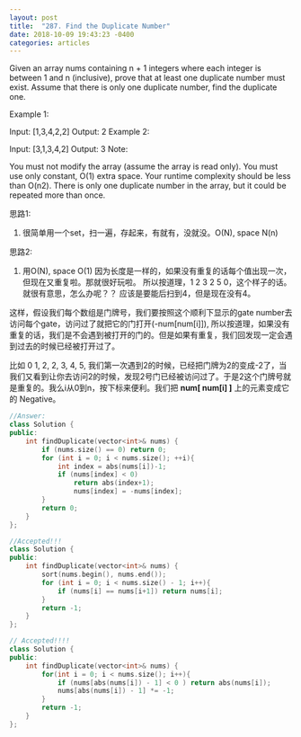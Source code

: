 ```yaml
---
layout: post
title:  "287. Find the Duplicate Number"
date: 2018-10-09 19:43:23 -0400
categories: articles
---
```

Given an array nums containing n + 1 integers where each integer is between 1 and n (inclusive), prove that at least one duplicate number must exist. Assume that there is only one duplicate number, find the duplicate one.

Example 1:

Input: [1,3,4,2,2]
Output: 2
Example 2:

Input: [3,1,3,4,2]
Output: 3
Note:

You must not modify the array (assume the array is read only).
You must use only constant, O(1) extra space.
Your runtime complexity should be less than O(n2).
There is only one duplicate number in the array, but it could be repeated more than once.

思路1:
1. 很简单用一个set，扫一遍，存起来，有就有，没就没。O(N), space N(n)

思路2:
1. 用O(N), space O(1)
因为长度是一样的，如果没有重复的话每个值出现一次，但现在又重复啦。那就很好玩啦。
所以按道理，1 2 3 2 5 0，这个样子的话。就很有意思，怎么办呢？？ 应该是要能后扫到4，但是现在没有4。

这样，假设我们每个数组是门牌号，我们要按照这个顺利下显示的gate number去访问每个gate，访问过了就把它的门打开(-num[num[i]]), 所以按道理，如果没有重复的话，我们是不会遇到被打开的门的。但是如果有重复，我们回发现一定会遇到过去的时候已经被打开过了。

比如 0  1, 2, 2, 3, 4, 5, 我们第一次遇到2的时候，已经把门牌为2的变成-2了，当我们又看到让你去访问2的时候，发现2号门已经被访问过了。于是2这个门牌号就是重复的。我么i从0到n，按下标来便利。我们把 __num[ num[i] ]__ 上的元素变成它的 Negative。

```c++
//Answer:
class Solution {
public:
    int findDuplicate(vector<int>& nums) {
		if (nums.size() == 0) return 0;
		for (int i = 0; i < nums.size(); ++i){
			int index = abs(nums[i])-1;
			if (nums[index] < 0)
            	return abs(index+1);
            	nums[index] = -nums[index];
		}
		return 0;
    }
};
```
```c++
//Accepted!!!
class Solution {
public:
    int findDuplicate(vector<int>& nums) {
        sort(nums.begin(), nums.end());
        for (int i = 0; i < nums.size() - 1; i++){
            if (nums[i] == nums[i+1]) return nums[i];
        }
        return -1;
    }
};
```
```c++
// Accepted!!!!
class Solution {
public:
    int findDuplicate(vector<int>& nums) {
        for(int i = 0; i < nums.size(); i++){
            if (nums[abs(nums[i]) - 1] < 0 ) return abs(nums[i]);
            nums[abs(nums[i]) - 1] *= -1;
        }
        return -1;
    }
};
```
